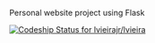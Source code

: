 Personal website project using Flask

[ ![Codeship Status for lvieirajr/lvieira](https://www.codeship.io/projects/7ff3e740-064f-0132-e23e-46f9cf6f0ff8/status)](https://www.codeship.io/projects/31080)
